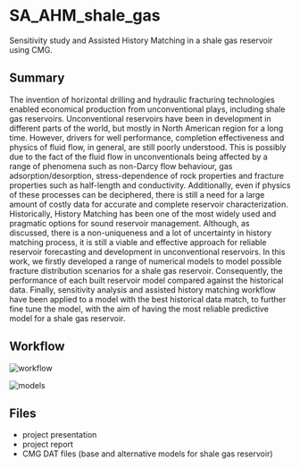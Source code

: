 # SA_AHM_shale_gas
Sensitivity study and Assisted History Matching in a shale gas reservoir using CMG.

## Summary

The invention of horizontal drilling and hydraulic fracturing technologies enabled economical production from unconventional plays, including shale gas reservoirs. Unconventional reservoirs have been in development in different parts of the world, but mostly in North American region for a long time. However, drivers for well performance, completion effectiveness and physics of fluid flow, in general, are still poorly understood. This is possibly due to the fact of the fluid flow in unconventionals being affected by a range of phenomena such as non-Darcy flow behaviour, gas adsorption/desorption, stress-dependence of rock properties and fracture properties such as half-length and conductivity. Additionally, even if physics of these processes can be deciphered, there is still a need for a large amount of costly data for accurate and complete reservoir characterization.
Historically, History Matching has been one of the most widely used and pragmatic options for sound reservoir management. Although, as discussed, there is a non-uniqueness and a lot of uncertainty in history matching process, it is still a viable and effective approach for reliable reservoir forecasting and development in unconventional reservoirs. In this work, we firstly developed a range of numerical models to model possible fracture distribution scenarios for a shale gas reservoir. Consequently, the performance of each built reservoir model compared against the historical data. Finally, sensitivity analysis and assisted history matching workflow have been applied to a model with the best historical data match, to further fine tune the model, with the aim of having the most reliable predictive model for a shale gas reservoir.

## Workflow

![workflow](https://user-images.githubusercontent.com/68789630/147454653-ee1340f1-b02c-43fc-81ba-fcebfd954f72.jpg)



![models](https://user-images.githubusercontent.com/68789630/147497087-e4f79ee5-55d1-4764-8ff5-03d33f2c6202.jpg)

## Files
- project presentation
- project report
- CMG DAT files (base and alternative models for shale gas reservoir)
